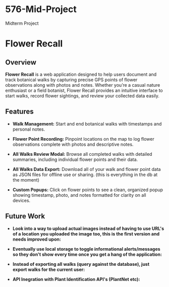 # 576-Mid-Project
Midterm Project

# Flower Recall

## Overview

**Flower Recall** is a web application designed to help users document and track botanical walks by capturing precise GPS points of flower observations along with photos and notes. Whether you’re a casual nature enthusiast or a field botanist, Flower Recall provides an intuitive interface to start walks, record flower sightings, and review your collected data easily.

## Features

- **Walk Management:**
  Start and end botanical walks with timestamps and personal notes.

- **Flower Point Recording:**
  Pinpoint locations on the map to log flower observations complete with photos and descriptive notes.

- **All Walks Review Modal:**
  Browse all completed walks with detailed summaries, including individual flower points and their data.

- **All Walks Data Export:**
  Download all of your walk and flower point data as JSON files for offline use or sharing.  (this is everything in the db at the moment)

- **Custom Popups:**
  Click on flower points to see a clean, organized popup showing timestamp, photo, and notes formatted for clarity on all devices.

## Future Work

- **Look into a way to upload actual images instead of having to use URL's of a location you uploaded the image too, this is the first version and needs improved upon:**

- **Eventually use local storage to toggle informational alerts/messages so they don't show every time once you get a hang of the application:**

- **Instead of exporting all walks (query against the database), just export walks for the current user:**

- **API Inegration with Plant Identification API's (PlantNet etc):**
